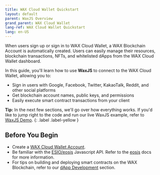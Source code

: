 ```yaml
---
title: WAX Cloud Wallet Quickstart
layout: default
parent: WaxJS Overview
grand_parent: WAX Cloud Wallet
lang-ref: WAX Cloud Wallet Quickstart
lang: en-US
---
```


When users sign up or sign in to WAX Cloud Wallet, a WAX Blockchain Account is automatically created. Users can easily manage their resources, blockchain transactions, NFTs, and whitelisted dApps from the WAX Cloud Wallet dashboard. 

In this guide, you'll learn how to use **WaxJS** to connect to the WAX Cloud Wallet, allowing you to:

* Sign in users with Google, Facebook, Twitter, KakaoTalk, Reddit, and other social platforms
* Get blockchain account names, public keys, and permissions
* Easily execute smart contract transactions from your client

**Tip:** In the next few sections, we'll go over how everything works. If you'd like to jump right to the code and run our live WaxJS example, refer to [WaxJS Demo](/en/wax-cloud-wallet/waxjs/waxjs_demo).
{: .label .label-yellow }

## Before You Begin

* Create a [WAX Cloud Wallet Account](http://all-access.wax.io). 
* Be familiar with the [ESIO/eosjs](https://github.com/EOSIO/eosjs) Javascript API. Refer to the [eosjs](https://eosio.github.io/eosjs/latest) docs for more information.
* For tips on building and deploying smart contracts on the WAX Blockchain, refer to our [dApp Development](/en/dapp-development/) section. 


